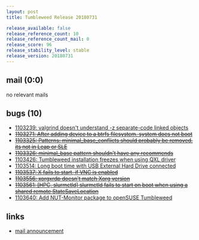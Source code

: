 ```yaml
---
layout: post
title: Tumbleweed Release 20180731

release_available: false
release_reference_count: 10
release_reference_count_mail: 0
release_score: 96
release_stability_level: stable
release_version: 20180731
---
```


## mail (0:0)

no relevant mails

## bugs (10)

<!--more-->

- [1103239: valgrind doesn't understand -z separate-code linked objects](https://bugzilla.opensuse.org/show_bug.cgi?id=1103239)
- ~~[1103271: After adding device to a btrfs filesystem, system does not boot](https://bugzilla.opensuse.org/show_bug.cgi?id=1103271)~~
- ~~[1103325: Patterns: minimal_base_conflicts should probably be removed, its not in Leap or SLE](https://bugzilla.opensuse.org/show_bug.cgi?id=1103325)~~
- ~~[1103326: minimal_base pattern shouldn't have any recommends](https://bugzilla.opensuse.org/show_bug.cgi?id=1103326)~~
- [1103426: Tumbleweed installation freezes when using QXL driver](https://bugzilla.opensuse.org/show_bug.cgi?id=1103426)
- [1103514: Long boot time with USB External Hard Drive connected](https://bugzilla.opensuse.org/show_bug.cgi?id=1103514)
- ~~[1103537: X fails to start, if VNC is enabled](https://bugzilla.opensuse.org/show_bug.cgi?id=1103537)~~
- ~~[1103556: xorgxrdp doesn't match Xorg version](https://bugzilla.opensuse.org/show_bug.cgi?id=1103556)~~
- ~~[1103561: \[HPC, slurmctld\] slurmctld fails to start on boot when using a shared remote StateSaveLocation](https://bugzilla.opensuse.org/show_bug.cgi?id=1103561)~~
- [1103640: Add NUT-Monitor package to openSUSE Tumbleweed](https://bugzilla.opensuse.org/show_bug.cgi?id=1103640)



## links

- [mail announcement](https://lists.opensuse.org/opensuse-factory/2018-08/msg00056.html)
